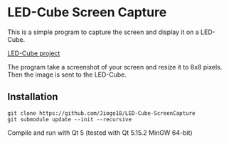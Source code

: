 # LED-Cube Screen Capture

This is a simple program to capture the screen and display it on a LED-Cube.

[LED-Cube project](https://github.com/Robotek-Orleans/LED-Cube)

The program take a screenshot of your screen and resize it to 8x8 pixels.<br/>
Then the image is sent to the LED-Cube.

## Installation

```
git clone https://github.com/Jiogo18/LED-Cube-ScreenCapture
git submodule update --init --recursive
```
Compile and run with Qt 5 (tested with Qt 5.15.2 MinGW 64-bit)

